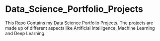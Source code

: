 # Data_Science_Portfolio_Projects
This Repo Contains my Data Science Portfolio Projects.
The projects are made up of different aspects like Artificial Intelligence, Machine Learning and Deep Learning.
